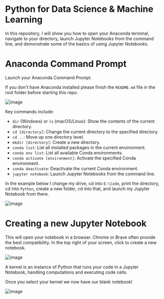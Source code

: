 # Python for Data Science &amp; Machine Learning 

In this repository, I will show you how to open your Anaconda terminal, navigate to your directory, launch Jupyter Notebooks from the command line, and demonstrate some of the basics of using Jupyter Notebooks.

# Anaconda Command Prompt

Launch your Anaconda Command Prompt. 

If you don't have Anaconda installed please finish the `README.md` file in the root folder before starting this repo.

![image](https://github.com/jvick1/Python/assets/32043066/04e3b3ea-dd9d-4376-902c-2080d0c7b4a7)

Key commands include:
- `dir` (Windows) or `ls` (macOS/Linux): Show the contents of the current directory.
- `cd [directory]`: Change the current directory to the specified directory.
- `cd ..`: Move up one directory level.
- `mkdir [directory]`: Create a new directory.
- `conda list`: List all installed packages in the current environment.
- `conda env list`: List all available Conda environments.
- `conda activate [environment]`: Activate the specified Conda environment.
- `conda deactivate`: Deactivate the current Conda environment.
- `jupyter notebook`: Launch Jupyter Notebooks from the command line.

In the example below I change my drive, cd into `E:\Code`, print the directory, cd into `Python`, create a new folder, cd into that, and launch my Jupyter Notebook from there. 

![image](https://github.com/jvick1/Python/assets/32043066/b772292b-5a73-497d-9335-31131fa838f8)

# Creating a new Jupyter Notebook

This will open your notebook in a browser. Chrome or Brave often provide the best compatibility. In the top right of your screen, click to create a new notebook.

![image](https://github.com/jvick1/Python/assets/32043066/cda8d452-ee19-488c-8e63-89c7d178d5f1)

A kernel is an instance of Python that runs your code in a Jupyter Notebook, handling computations and executing code cells.

Once you select your kernel we now have our blank notebook!

![image](https://github.com/jvick1/Python/assets/32043066/a4dbbc21-7cb4-4e8a-8732-9a7c1f14fcdd)

